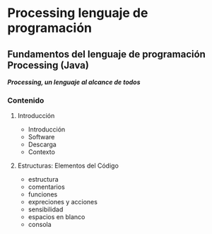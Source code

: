 # Processing lenguaje de programación
## Fundamentos del lenguaje de programación Processing (Java)

***Processing, un lenguaje al alcance de todos***

### Contenido

1. Introducción
    * Introducción
    * Software
    * Descarga
    * Contexto

2. Estructuras: Elementos del Código
    * estructura
    * comentarios
    * funciones
    * expreciones y acciones
    * sensibilidad
    * espacios en blanco
    * consola